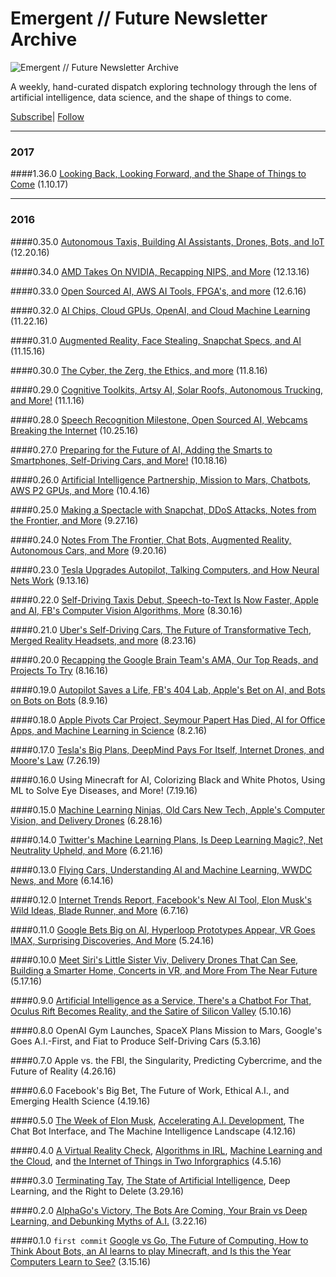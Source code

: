 # Emergent // Future Newsletter Archive
![Emergent // Future Newsletter Archive](http://blog.algorithmia.com/wp-content/uploads/2016/08/emergent-future-uber-intel.png)

A weekly, hand-curated dispatch exploring technology through the lens of artificial intelligence, data science, and the shape of things to come.

[Subscribe](http://blog.algorithmia.com/emergent-future-newsletter/)| [Follow](https://twitter.com/emergentfuture)

---

### 2017
####1.36.0 [Looking Back, Looking Forward, and the Shape of Things to Come](http://blog.algorithmia.com/emergent-future-looking-back-looking-forward-shape-things-come/) (1.10.17)

---

### 2016


####0.35.0 [Autonomous Taxis, Building AI Assistants, Drones, Bots, and IoT](http://blog.algorithmia.com/emergent-future-autonomous-taxis-building-ai-assistants-drones-bots-iot/) (12.20.16)

####0.34.0 [AMD Takes On NVIDIA, Recapping NIPS, and More](http://blog.algorithmia.com/emergent-future-open-sourced-ai-aws-ai-tools-fpgas-and-more/) (12.13.16)

####0.33.0 
[Open Sourced AI, AWS AI Tools, FPGA's, and more](http://blog.algorithmia.com/emergent-future-ai-chips-cloud-gpus-openai-cloud-machine-learning/) (12.6.16)

####0.32.0 
[AI Chips, Cloud GPUs, OpenAI, and Cloud Machine Learning](http://blog.algorithmia.com/emergent-future-weekly-augmented-reality-face-stealing-snapchat-specs-ai/) (11.22.16)

####0.31.0 
[Augmented Reality, Face Stealing, Snapchat Specs, and AI](http://blog.algorithmia.com/emergent-future-weekly-augmented-reality-face-stealing-snapchat-specs-ai/) (11.15.16)

####0.30.0 
[The Cyber, the Zerg, the Ethics, and more](http://blog.algorithmia.com/emergent-future-weekly-cyber-zerg-ethics/) (11.8.16)

####0.29.0 
[Cognitive Toolkits, Artsy AI, Solar Roofs, Autonomous Trucking, and More!](http://blog.algorithmia.com/emergent-future-cognitive-toolkits-artsy-ai-solar-roofs-autonomous-trucking/) (11.1.16)

####0.28.0 
[Speech Recognition Milestone, Open Sourced AI, Webcams Breaking the Internet](http://blog.algorithmia.com/emergent-future-speech-recognition-milestone-open-sourced-ai-webcams-breaking-internet/) (10.25.16)

####0.27.0 
[Preparing for the Future of AI, Adding the Smarts to Smartphones, Self-Driving Cars, and More!](http://blog.algorithmia.com/emergent-future-weekly-preparing-future-ai-adding-smarts-smartphones-self-driving-cars/) (10.18.16)

####0.26.0 
[Artificial Intelligence Partnership, Mission to Mars, Chatbots, AWS P2 GPUs, and More](http://blog.algorithmia.com/emergent-future-weekly-artificial-intelligence-partnership-mission-mars-chatbots-aws-p2-gpus/) (10.4.16)

####0.25.0 
[Making a Spectacle with Snapchat, DDoS Attacks, Notes from the Frontier, and More](http://blog.algorithmia.com/emergent-future-snapchat-spectacles-ddos-attacks-notes-frontier/) (9.27.16)

####0.24.0 
[Notes From The Frontier, Chat Bots, Augmented Reality, Autonomous Cars, and More](http://blog.algorithmia.com/emergent-future-weekly-notes-frontier-chat-bots-augmented-reality-autonomous-cars/) (9.20.16)

####0.23.0 
[Tesla Upgrades Autopilot, Talking Computers, and How Neural Nets Work](http://blog.algorithmia.com/emergent-future-tesla-upgrades-autopilot-talking-computers-how-neural-nets-work/) (9.13.16)

####0.22.0 
[Self-Driving Taxis Debut, Speech-to-Text Is Now Faster, Apple and AI, FB's Computer Vision Algorithms, More](http://blog.algorithmia.com/emergent-future-weekly-self-driving-taxis-debut-speech-to-text-is-now-faster-apple-and-ai-fbs-computer-vision-algorithms-and-more/) (8.30.16)

####0.21.0 
[Uber's Self-Driving Cars, The Future of Transformative Tech, Merged Reality Headsets, and more](http://blog.algorithmia.com/emergent-future-weekly-self-driving-ubers-future-tech-merged-reality/) (8.23.16)

####0.20.0 
[Recapping the Google Brain Team's AMA, Our Top Reads, and Projects To Try](http://blog.algorithmia.com/recapping-google-brain-teams-reddit-ama/) (8.16.16)

####0.19.0 
[Autopilot Saves a Life, FB's 404 Lab, Apple's Bet on AI, and Bots on Bots on Bots](http://blog.algorithmia.com/emergent-future-news-tesla-autopilot-saves-life-fbs-404-lab-apples-bet-ai-bots-bots-bots/) (8.9.16)

####0.18.0 
[Apple Pivots Car Project, Seymour Papert Has Died, AI for Office Apps, and Machine Learning in Science](http://blog.algorithmia.com/apple-pivots-car-seymour-papert-died-ai-office/) (8.2.16)

####0.17.0 
[Tesla's Big Plans, DeepMind Pays For Itself, Internet Drones, and Moore's Law](http://blog.algorithmia.com/teslas-big-plans-deepmind-pays-internet-drones-moores-law/) (7.26.19)

####0.16.0 
Using Minecraft for AI, Colorizing Black and White Photos, Using ML to Solve Eye Diseases, and More! (7.19.16)

####0.15.0 
[Machine Learning Ninjas, Old Cars New Tech, Apple's Computer Vision, and Delivery Drones](http://blog.algorithmia.com/machine-learning-ninjas-autonomous-cars-computer-vision-delivery-drones/) (6.28.16)

####0.14.0 
[Twitter's Machine Learning Plans, Is Deep Learning Magic?, Net Neutrality Upheld, and More](http://blog.algorithmia.com/twitters-machine-learning-plans-deep-learning-magic-net-neutrality-upheld/) (6.21.16)

####0.13.0 
[Flying Cars, Understanding AI and Machine Learning, WWDC News, and More](http://blog.algorithmia.com/emergent-future-report-flying-cars-understanding-ai-wwdc-news/) (6.14.16)

####0.12.0 
[Internet Trends Report, Facebook's New AI Tool, Elon Musk's Wild Ideas, Blade Runner, and More](http://blog.algorithmia.com/emergent-future-report-internet-trends-report-facebooks-ai-tool-elon-musk-blade-runner/) (6.7.16)

####0.11.0 
[Google Bets Big on AI, Hyperloop Prototypes Appear, VR Goes IMAX, Surprising Discoveries, And More](http://blog.algorithmia.com/google-bets-big-ai-hyperloop-prototypes-appear-vr-goes-imax-surprising-discoveries/) (5.24.16)

####0.10.0 
[Meet Siri's Little Sister Viv, Delivery Drones That Can See, Building a Smarter Home, Concerts in VR, and More From The Near Future](http://blog.algorithmia.com/weekly-tech-news-roundup-viv-delivery-drones-smart-homes/) (5.17.16)

####0.9.0 
[Artificial Intelligence as a Service, There's a Chatbot For That, Oculus Rift Becomes Reality, and the Satire of Silicon Valley](http://blog.algorithmia.com/weekly-tech-news-roundup-ai-service-chatbots-oculus-rift-silicon-valley/) (5.10.16)

####0.8.0 
OpenAI Gym Launches, SpaceX Plans Mission to Mars, Google's Goes A.I.-First, and Fiat to Produce Self-Driving Cars (5.3.16)

####0.7.0 
Apple vs. the FBI, the Singularity, Predicting Cybercrime, and the Future of Reality (4.26.16)

####0.6.0 
Facebook's Big Bet, The Future of Work, Ethical A.I., and Emerging Health Science (4.19.16)

####0.5.0 
[The Week of Elon Musk](http://blog.algorithmia.com/recapping-elon-musks-wild-week/), [Accelerating A.I. Development](http://blog.algorithmia.com/accelerating-artificial-intelligence-development/), The Chat Bot Interface, and The Machine Intelligence Landscape (4.12.16)

####0.4.0 
[A Virtual Reality Check](http://blog.algorithmia.com/virtual-reality-check/), [Algorithms in IRL](http://blog.algorithmia.com/infographic-what-are-algorithms/), [Machine Learning and the Cloud](http://blog.algorithmia.com/machine-learning-cloud-goes-mainstream/), and [the Internet of Things in Two Inforgraphics](http://blog.algorithmia.com/2016-internet-of-things-landscape/) (4.5.16)

####0.3.0 
[Terminating Tay](http://blog.algorithmia.com/terminating-tay-the-microsoft-ai/), [The State of Artificial Intelligence](http://blog.algorithmia.com/artificial-intelligence-deep-learning-arms-race-control-techs-future/), Deep Learning, and the Right to Delete (3.29.16) 

####0.2.0
[AlphaGo's Victory, The Bots Are Coming, Your Brain vs Deep Learning, and Debunking Myths of A.I.](http://blog.algorithmia.com/the-historic-alphago-victory-emergent-future/) (3.22.16)

####0.1.0 `first commit` 
[Google vs Go, The Future of Computing, How to Think About Bots, an AI learns to play Minecraft, and Is this the Year Computers Learn to See?](http://blog.algorithmia.com/emergent-future-and-the-shape-of-things-to-come/) (3.15.16)
